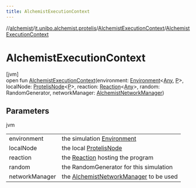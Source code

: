 ```yaml
---
title: AlchemistExecutionContext
---
```

//[alchemist](../../../index.html)/[it.unibo.alchemist.protelis](../index.html)/[AlchemistExecutionContext](index.html)/[AlchemistExecutionContext](-alchemist-execution-context.html)



# AlchemistExecutionContext



[jvm]\
open fun [AlchemistExecutionContext](-alchemist-execution-context.html)(environment: [Environment](../../it.unibo.alchemist.model.interfaces/-environment/index.html)<[Any](https://kotlinlang.org/api/latest/jvm/stdlib/kotlin/-any/index.html), [P](../../it.unibo.alchemist.model.implementations.nodes/-protelis-node/index.html)>, localNode: [ProtelisNode](../../it.unibo.alchemist.model.implementations.nodes/-protelis-node/index.html)<[P](../../it.unibo.alchemist.model.implementations.nodes/-protelis-node/index.html)>, reaction: [Reaction](../../it.unibo.alchemist.model.interfaces/-reaction/index.html)<[Any](https://kotlinlang.org/api/latest/jvm/stdlib/kotlin/-any/index.html)>, random: RandomGenerator, networkManager: [AlchemistNetworkManager](../-alchemist-network-manager/index.html))



## Parameters


jvm

| | |
|---|---|
| environment | the simulation [Environment](../../it.unibo.alchemist.model.interfaces/-environment/index.html) |
| localNode | the local [ProtelisNode](../../it.unibo.alchemist.model.implementations.nodes/-protelis-node/index.html) |
| reaction | the [Reaction](../../it.unibo.alchemist.model.interfaces/-reaction/index.html) hosting the program |
| random | the RandomGenerator for this simulation |
| networkManager | the [AlchemistNetworkManager](../-alchemist-network-manager/index.html) to be used |




